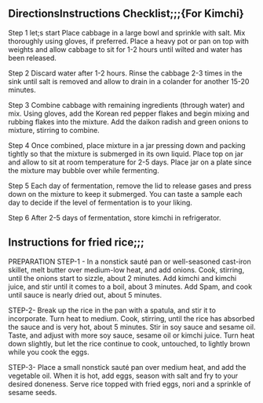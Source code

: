 
## DirectionsInstructions Checklist;;;{For Kimchi}

Step 1 let;s start
Place cabbage in a large bowl and sprinkle with salt. Mix thoroughly using gloves, if preferred. Place a heavy pot or pan on top with weights and allow cabbage to sit for 1-2 hours until wilted and water has been released.

Step 2
Discard water after 1-2 hours. Rinse the cabbage 2-3 times in the sink until salt is removed and allow to drain in a colander for another 15-20 minutes.

Step 3
Combine cabbage with remaining ingredients (through water) and mix. Using gloves, add the Korean red pepper flakes and begin mixing and rubbing flakes into the mixture. Add the daikon radish and green onions to mixture, stirring to combine. 

Step 4
Once combined, place mixture in a jar pressing down and packing tightly so that the mixture is submerged in its own liquid. Place top on jar and allow to sit at room temperature for 2-5 days. Place jar on a plate since the mixture may bubble over while fermenting.

Step 5
Each day of fermentation, remove the lid to release gases and press down on the mixture to keep it submerged. You can taste a sample each day to decide if the level of fermentation is to your liking.

Step 6
After 2-5 days of fermentation, store kimchi in refrigerator.



## Instructions for fried rice;;;
PREPARATION
 STEP-1 - 
 In a nonstick sauté pan or well-seasoned cast-iron skillet, melt butter over medium-low heat, and add onions. Cook, stirring, until the onions start to sizzle, about 2 minutes. Add kimchi and kimchi juice, and stir until it comes to a boil, about 3 minutes. Add Spam, and cook until sauce is nearly dried out, about 5 minutes.

STEP-2-
Break up the rice in the pan with a spatula, and stir it to incorporate. Turn heat to medium. Cook, stirring, until the rice has absorbed the sauce and is very hot, about 5 minutes. Stir in soy sauce and sesame oil. Taste, and adjust with more soy sauce, sesame oil or kimchi juice. Turn heat down slightly, but let the rice continue to cook, untouched, to lightly brown while you cook the eggs.

STEP-3-
Place a small nonstick sauté pan over medium heat, and add the vegetable oil. When it is hot, add eggs, season with salt and fry to your desired doneness. Serve rice topped with fried eggs, nori and a sprinkle of sesame seeds.